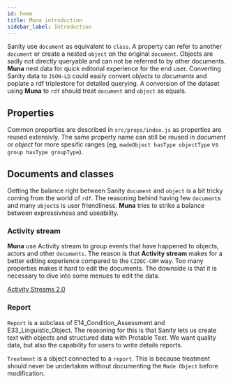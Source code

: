 ```yaml
---
id: home
title: Muna introduction
sidebar_label: Introduction
---
```


Sanity use `document` as equivalent to `class`. A property can refer to another `document` or create a nested `object` on the original `document`. Objects are sadly not directly queryable and can not be referred to by other documents. **Muna** nest data for quick editorial experience for the end user. Converting Sanity data to `JSON-LD` could easily convert *objects* to *documents* and poplate a rdf triplestore for detailed querying. A conversion of the dataset using **Muna** to `rdf` should treat `document` and `object` as equals.

## Properties

Common properties are described in `src/props/index.js` as properties are reused extensivly. The same property name can still be reused in *document* or *object* for more spesific ranges (eg, `madeObject hasType objectType` vs `group hasType groupType`).

## Documents and classes

Getting the balance right between Sanity `document` and `object` is a bit tricky coming from the world of `rdf`. The reasoning behind having few `document`s and many `object`s is user friendliness. **Muna** tries to strike a balance between expressivness and useability.

### Activity stream

**Muna** use Activity stream to group events that have happened to objects, actors and other `documents`. The reason is that **Activity stream** makes for a better editing experience compared to the `CIDOC-CRM` way. Too many properties makes it hard to edit the documents. The downside is that it is necessary to dive into some menues to edit the data.

[Activity Streams 2.0](https://www.w3.org/TR/activitystreams-core/)

### Report

`Report` is a subclass of E14_Condition_Assessment and E33_Linguistic_Object. The reasoning for this is that Sanity lets us create text with objects and structured data with Protable Text. We want quality data, but also the capability for users to write details reports. 

`Treatment` is a object connected to a `report`. This is because treatment should never be undertaken without documenting the `Made Object` before modification.